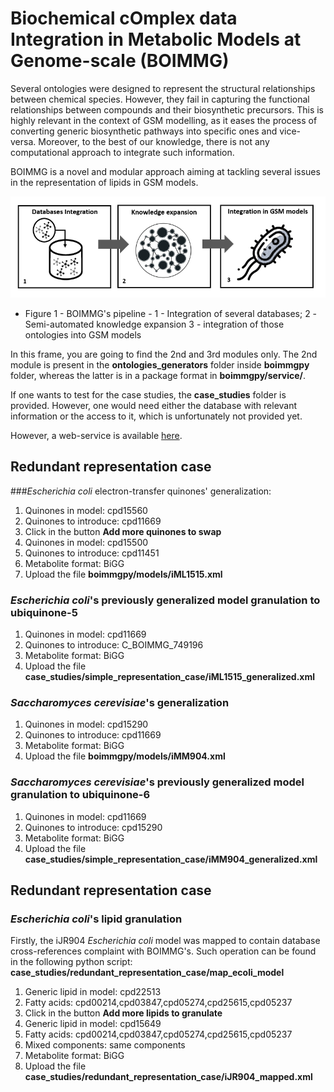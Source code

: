 # Biochemical cOmplex data Integration in Metabolic Models at Genome-scale (BOIMMG)

Several ontologies were designed to represent the structural relationships between chemical species. However, they fail in capturing the functional relationships between compounds and their biosynthetic precursors. This is highly relevant in the context of GSM modelling, as it eases the process of converting generic biosynthetic pathways into specific ones and vice-versa. Moreover, to the best of our knowledge, there is not any computational approach to integrate such information.

BOIMMG is a novel and modular approach aiming at tackling several issues in the representation of lipids in GSM models.  

![alt text](boimmg_pipeline.PNG)
* Figure 1 - BOIMMG's pipeline - 1 - Integration of several databases; 2 -Semi-automated knowledge expansion 3 - integration of those ontologies into GSM models

In this frame, you are going to find the 2nd and 3rd modules only. The 2nd module is present in the **ontologies_generators** folder inside **boimmgpy** folder, whereas the latter is in a package format in **boimmgpy/service/**.

If one wants to test for the case studies, the **case_studies** folder is provided. However, one would need either the database with relevant information or the access to it, which is unfortunately not provided yet.

However, a web-service is available [here](https://boimmg.bio.di.uminho.pt/).

## Redundant representation case

###*Escherichia coli* electron-transfer quinones' generalization:
1. Quinones in model: cpd15560
1. Quinones to introduce: cpd11669
1. Click in the button **Add more quinones to swap**
1. Quinones in model: cpd15500
1. Quinones to introduce: cpd11451
1. Metabolite format: BiGG
1. Upload the file **boimmgpy/models/iML1515.xml**
    
### *Escherichia coli*'s previously generalized model granulation to ubiquinone-5
1. Quinones in model: cpd11669
1. Quinones to introduce: C_BOIMMG_749196
1. Metabolite format: BiGG
1. Upload the file **case_studies/simple_representation_case/iML1515_generalized.xml**

### *Saccharomyces cerevisiae*'s generalization
1. Quinones in model: cpd15290
1. Quinones to introduce: cpd11669
1. Metabolite format: BiGG
1. Upload the file **boimmgpy/models/iMM904.xml**

### *Saccharomyces cerevisiae*'s previously generalized model granulation to ubiquinone-6
1. Quinones in model: cpd11669
1. Quinones to introduce: cpd15290
1. Metabolite format: BiGG
1. Upload the file **case_studies/simple_representation_case/iMM904_generalized.xml**

## Redundant representation case

### *Escherichia coli*'s lipid granulation

Firstly, the iJR904 *Escherichia coli* model was mapped to contain database cross-references complaint with BOIMMG's.
Such operation can be found in the following python script: **case_studies/redundant_representation_case/map_ecoli_model**

1. Generic lipid in model: cpd22513 
1. Fatty acids: cpd00214,cpd03847,cpd05274,cpd25615,cpd05237
1. Click in the button **Add more lipids to granulate**
1. Generic lipid in model: cpd15649 
1. Fatty acids: cpd00214,cpd03847,cpd05274,cpd25615,cpd05237
1. Mixed components: same components
1. Metabolite format: BiGG
1. Upload the file **case_studies/redundant_representation_case/iJR904_mapped.xml**

